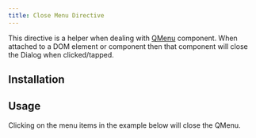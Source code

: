 ```yaml
---
title: Close Menu Directive
---
```


This directive is a helper when dealing with [QMenu](/vue-components/menu) component. When attached to a DOM element or component then that component will close the Dialog when clicked/tapped.

## Installation
<doc-installation directives="CloseMenu" />

## Usage
Clicking on the menu items in the example below will close the QMenu.

<doc-example title="Basic" file="CloseMenu/Basic" />

